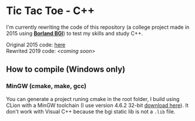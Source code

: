 # Tic Tac Toe - C++

I'm currently rewriting the code of this repository (a college project made in 2015 using **[Borland BGI](http://www.codecutter.net/tools/winbgim/)**) to test my skills and study C++.

Original 2015 code: [here](https://github.com/brunurd/rewriting-2015-project/tree/2015-version)  
Rewrited 2019 code: _\<coming soon\>_

## How to compile (Windows only)

### MinGW (cmake, make, gcc)

You can generate a project runing cmake in the root folder, I build using CLion with a MinGW toolchain (I use version 4.6.2 32-bit [download here](https://sourceforge.net/projects/mingwbuilds/files/host-windows/releases/4.6.2/32-bit/threads-win32/dwarf/x32-4.6.2-release-win32-dwarf-rev0.7z/download)). It don't work with Visual C++ because the bgi static lib is not a `.lib` file.  
